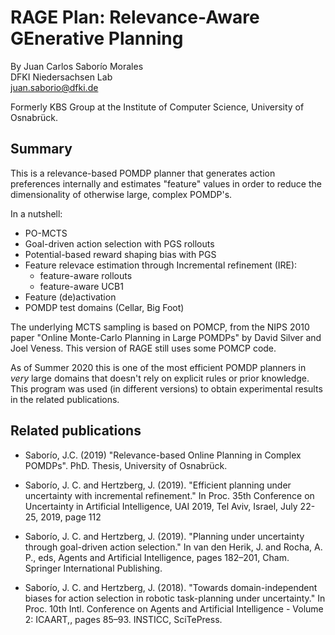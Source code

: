 # RAGE Plan: Relevance-Aware GEnerative Planning

By Juan Carlos Saborío Morales  
DFKI Niedersachsen Lab  
juan.saborio@dfki.de  

Formerly KBS Group at the Institute of Computer Science, University of Osnabrück.

Summary
--------
This is a relevance-based POMDP planner that generates action preferences internally and estimates "feature" values in order to reduce the dimensionality of otherwise large, complex POMDP's.

In a nutshell:
  * PO-MCTS
  * Goal-driven action selection with PGS rollouts
  * Potential-based reward shaping bias with PGS
  * Feature relevace estimation through Incremental refinement (IRE):
    * feature-aware rollouts
    * feature-aware UCB1
  * Feature (de)activation
  * POMDP test domains (Cellar, Big Foot)

The underlying MCTS sampling is based on POMCP, from the NIPS 2010 paper "Online Monte-Carlo Planning in Large POMDPs" by David Silver and Joel Veness.  This version of RAGE still uses some POMCP code.

As of Summer 2020 this is one of the most efficient POMDP planners in *very* large domains that doesn't rely on explicit rules or prior knowledge.  This program was used (in different versions) to obtain experimental results in the related publications.

Related publications
--------------------

* Saborı́o, J.C. (2019) "Relevance-based Online Planning in Complex POMDPs".  PhD. Thesis, University of Osnabrück.

* Saborı́o, J. C. and Hertzberg, J. (2019). "Efficient planning under uncertainty with incremental refinement."
In Proc. 35th Conference on Uncertainty in Artificial Intelligence, UAI 2019, Tel Aviv, Israel, July 22-25, 2019, page 112

* Saborı́o, J. C. and Hertzberg, J. (2019). "Planning under uncertainty through goal-driven action selection."
In van den Herik, J. and Rocha, A. P., eds, Agents and Artificial Intelligence, pages 182–201, Cham. Springer International
Publishing.

* Saborı́o, J. C. and Hertzberg, J. (2018). "Towards domain-independent biases for action selection in robotic 
task-planning under uncertainty."
In Proc. 10th Intl. Conference on Agents and Artificial Intelligence - Volume 2: ICAART,, pages 85–93. INSTICC, SciTePress.

